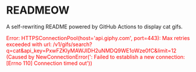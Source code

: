 # READMEOW

A self-rewriting README powered by GitHub Actions to display cat gifs.

<p style="color:red">Error: HTTPSConnectionPool(host='api.giphy.com', port=443): Max retries exceeded with url: /v1/gifs/search?q=cat&api_key=PxwFZKlyMAWJIDH2uNMDQ9WE1oWze0fC&limit=12 (Caused by NewConnectionError('<urllib3.connection.HTTPSConnection object at 0x7f1d01734640>: Failed to establish a new connection: [Errno 110] Connection timed out'))</p>